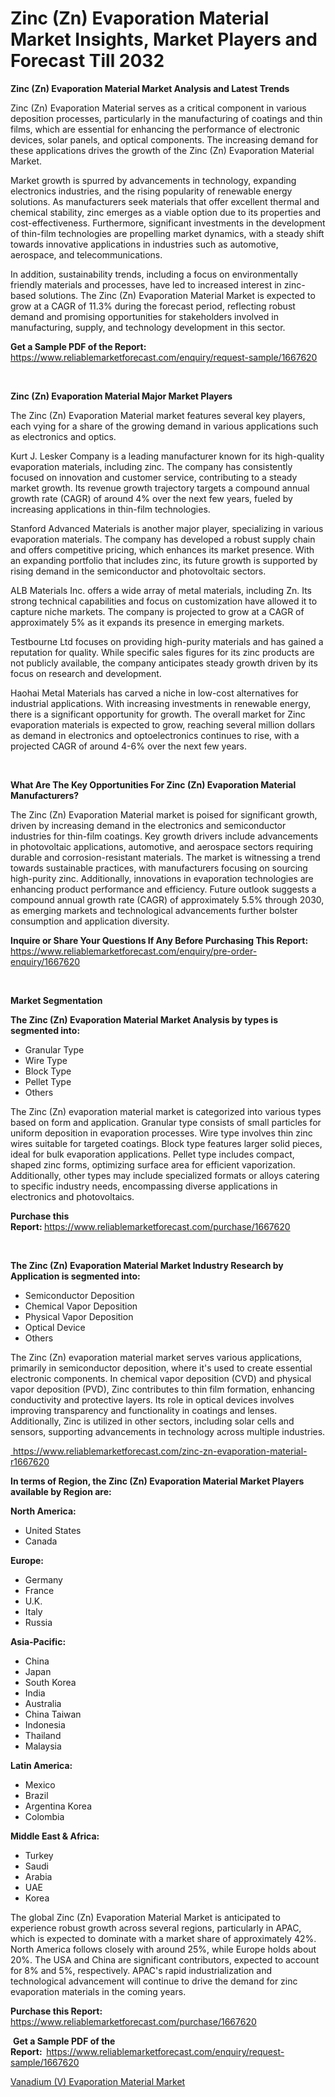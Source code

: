 <p><h1>Zinc (Zn) Evaporation Material Market Insights, Market Players and Forecast Till 2032</h1></p><p><strong>Zinc (Zn) Evaporation Material Market Analysis and Latest Trends</strong></p>
<p><p>Zinc (Zn) Evaporation Material serves as a critical component in various deposition processes, particularly in the manufacturing of coatings and thin films, which are essential for enhancing the performance of electronic devices, solar panels, and optical components. The increasing demand for these applications drives the growth of the Zinc (Zn) Evaporation Material Market. </p><p>Market growth is spurred by advancements in technology, expanding electronics industries, and the rising popularity of renewable energy solutions. As manufacturers seek materials that offer excellent thermal and chemical stability, zinc emerges as a viable option due to its properties and cost-effectiveness. Furthermore, significant investments in the development of thin-film technologies are propelling market dynamics, with a steady shift towards innovative applications in industries such as automotive, aerospace, and telecommunications.</p><p>In addition, sustainability trends, including a focus on environmentally friendly materials and processes, have led to increased interest in zinc-based solutions. The Zinc (Zn) Evaporation Material Market is expected to grow at a CAGR of 11.3% during the forecast period, reflecting robust demand and promising opportunities for stakeholders involved in manufacturing, supply, and technology development in this sector.</p></p>
<p><strong>Get a Sample PDF of the Report:&nbsp;</strong> <a href="https://www.reliablemarketforecast.com/enquiry/request-sample/1667620?utm_campaign=1105&utm_medium=2&utm_source=Github&utm_content=ia&utm_term=02022025&utm_id=zinc-zn-evaporation-material">https://www.reliablemarketforecast.com/enquiry/request-sample/1667620</a></p>
<p>&nbsp;</p>
<p><strong>Zinc (Zn) Evaporation Material Major Market Players</strong></p>
<p><p>The Zinc (Zn) Evaporation Material market features several key players, each vying for a share of the growing demand in various applications such as electronics and optics.</p><p>Kurt J. Lesker Company is a leading manufacturer known for its high-quality evaporation materials, including zinc. The company has consistently focused on innovation and customer service, contributing to a steady market growth. Its revenue growth trajectory targets a compound annual growth rate (CAGR) of around 4% over the next few years, fueled by increasing applications in thin-film technologies.</p><p>Stanford Advanced Materials is another major player, specializing in various evaporation materials. The company has developed a robust supply chain and offers competitive pricing, which enhances its market presence. With an expanding portfolio that includes zinc, its future growth is supported by rising demand in the semiconductor and photovoltaic sectors.</p><p>ALB Materials Inc. offers a wide array of metal materials, including Zn. Its strong technical capabilities and focus on customization have allowed it to capture niche markets. The company is projected to grow at a CAGR of approximately 5% as it expands its presence in emerging markets.</p><p>Testbourne Ltd focuses on providing high-purity materials and has gained a reputation for quality. While specific sales figures for its zinc products are not publicly available, the company anticipates steady growth driven by its focus on research and development.</p><p>Haohai Metal Materials has carved a niche in low-cost alternatives for industrial applications. With increasing investments in renewable energy, there is a significant opportunity for growth. The overall market for Zinc evaporation materials is expected to grow, reaching several million dollars as demand in electronics and optoelectronics continues to rise, with a projected CAGR of around 4-6% over the next few years.</p></p>
<p>&nbsp;</p>
<p><strong>What Are The Key Opportunities For Zinc (Zn) Evaporation Material Manufacturers?</strong></p>
<p><p>The Zinc (Zn) Evaporation Material market is poised for significant growth, driven by increasing demand in the electronics and semiconductor industries for thin-film coatings. Key growth drivers include advancements in photovoltaic applications, automotive, and aerospace sectors requiring durable and corrosion-resistant materials. The market is witnessing a trend towards sustainable practices, with manufacturers focusing on sourcing high-purity zinc. Additionally, innovations in evaporation technologies are enhancing product performance and efficiency. Future outlook suggests a compound annual growth rate (CAGR) of approximately 5.5% through 2030, as emerging markets and technological advancements further bolster consumption and application diversity.</p></p>
<p><strong>Inquire or Share Your Questions If Any Before Purchasing This Report:</strong> <a href="https://www.reliablemarketforecast.com/enquiry/pre-order-enquiry/1667620?utm_campaign=1105&utm_medium=2&utm_source=Github&utm_content=ia&utm_term=02022025&utm_id=zinc-zn-evaporation-material">https://www.reliablemarketforecast.com/enquiry/pre-order-enquiry/1667620</a></p>
<p>&nbsp;</p>
<p><strong>Market Segmentation</strong></p>
<p><strong>The Zinc (Zn) Evaporation Material Market Analysis by types is segmented into:</strong></p>
<p><ul><li>Granular Type</li><li>Wire Type</li><li>Block Type</li><li>Pellet Type</li><li>Others</li></ul></p>
<p><p>The Zinc (Zn) evaporation material market is categorized into various types based on form and application. Granular type consists of small particles for uniform deposition in evaporation processes. Wire type involves thin zinc wires suitable for targeted coatings. Block type features larger solid pieces, ideal for bulk evaporation applications. Pellet type includes compact, shaped zinc forms, optimizing surface area for efficient vaporization. Additionally, other types may include specialized formats or alloys catering to specific industry needs, encompassing diverse applications in electronics and photovoltaics.</p></p>
<p><strong>Purchase this Report:&nbsp;</strong><a href="https://www.reliablemarketforecast.com/purchase/1667620?utm_campaign=1105&utm_medium=2&utm_source=Github&utm_content=ia&utm_term=02022025&utm_id=zinc-zn-evaporation-material">https://www.reliablemarketforecast.com/purchase/1667620</a></p>
<p>&nbsp;</p>
<p><strong>The Zinc (Zn) Evaporation Material Market Industry Research by Application is segmented into:</strong></p>
<p><ul><li>Semiconductor Deposition</li><li>Chemical Vapor Deposition</li><li>Physical Vapor Deposition</li><li>Optical Device</li><li>Others</li></ul></p>
<p><p>The Zinc (Zn) evaporation material market serves various applications, primarily in semiconductor deposition, where it's used to create essential electronic components. In chemical vapor deposition (CVD) and physical vapor deposition (PVD), Zinc contributes to thin film formation, enhancing conductivity and protective layers. Its role in optical devices involves improving transparency and functionality in coatings and lenses. Additionally, Zinc is utilized in other sectors, including solar cells and sensors, supporting advancements in technology across multiple industries.</p></p>
<p><a href="https://www.reliablemarketforecast.com/zinc-zn-evaporation-material-r1667620?utm_campaign=1105&utm_medium=2&utm_source=Github&utm_content=ia&utm_term=02022025&utm_id=zinc-zn-evaporation-material">&nbsp;https://www.reliablemarketforecast.com/zinc-zn-evaporation-material-r1667620</a></p>
<p><strong>In terms of Region, the Zinc (Zn) Evaporation Material Market Players available by Region are:</strong></p>
<p>
    <p> <strong> North America: </strong>
        <ul>
            <li>United States</li>
            <li>Canada</li>
        </ul>
        </p> 
    <p> <strong> Europe: </strong>
        <ul>
            <li>Germany</li>
            <li>France</li>
            <li>U.K.</li>
            <li>Italy</li>
            <li>Russia</li>
        </ul>
        </p> 
    <p> <strong> Asia-Pacific: </strong>
        <ul>
            <li>China</li>
            <li>Japan</li>
            <li>South Korea</li>
            <li>India</li>
            <li>Australia</li>
            <li>China Taiwan</li>
            <li>Indonesia</li>
            <li>Thailand</li>
            <li>Malaysia</li>
        </ul>
        </p> 
    <p> <strong> Latin America: </strong>
        <ul>
            <li>Mexico</li>
            <li>Brazil</li>
            <li>Argentina Korea</li>
            <li>Colombia</li>
        </ul>
        </p> 
    <p> <strong> Middle East & Africa: </strong>
        <ul>
            <li>Turkey</li>
            <li>Saudi</li>
            <li>Arabia</li>
            <li>UAE</li>
            <li>Korea</li>
        </ul>
    </p>
    </p>
<p><p>The global Zinc (Zn) Evaporation Material Market is anticipated to experience robust growth across several regions, particularly in APAC, which is expected to dominate with a market share of approximately 42%. North America follows closely with around 25%, while Europe holds about 20%. The USA and China are significant contributors, expected to account for 8% and 5%, respectively. APAC's rapid industrialization and technological advancement will continue to drive the demand for zinc evaporation materials in the coming years.</p></p>
<p><strong>Purchase this Report: </strong><a href="https://www.reliablemarketforecast.com/purchase/1667620?utm_campaign=1105&utm_medium=2&utm_source=Github&utm_content=ia&utm_term=02022025&utm_id=zinc-zn-evaporation-material">https://www.reliablemarketforecast.com/purchase/1667620</a></p>
<p>&nbsp;<strong>Get a Sample PDF of the Report:&nbsp;&nbsp;</strong><a href="https://www.reliablemarketforecast.com/enquiry/request-sample/1667620?utm_campaign=1105&utm_medium=2&utm_source=Github&utm_content=ia&utm_term=02022025&utm_id=zinc-zn-evaporation-material">https://www.reliablemarketforecast.com/enquiry/request-sample/1667620</a></p>
<p><strong></strong></p>
<p><p><a href="https://github.com/prosalinda88/Market-Research-Report-List-7/blob/main/vanadium-v-evaporation-material-market.md?utm_campaign=1105&utm_medium=2&utm_source=Github&utm_content=ia&utm_term=02022025&utm_id=zinc-zn-evaporation-material">Vanadium (V) Evaporation Material Market</a></p></p>